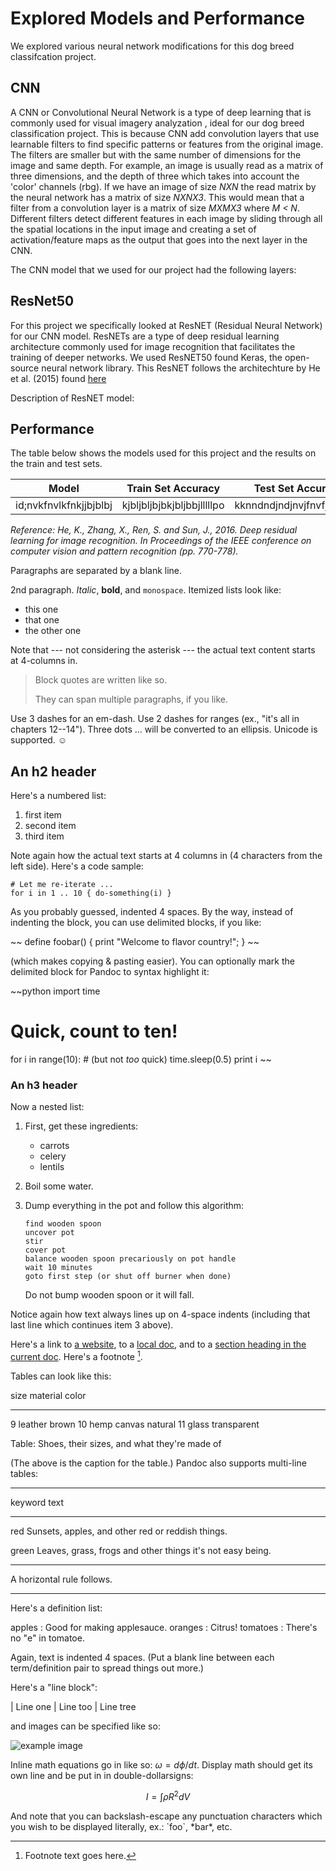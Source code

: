 Explored Models and Performance
=============================
We explored various neural network modifications for this dog breed classifcation project. 


CNN 
--------
A CNN or Convolutional Neural Network is a type of deep learning that is commonly used for visual imagery analyzation , ideal for our dog breed classification project. This is because CNN add convolution layers that use learnable filters to find specific patterns or features from the original image. The filters are smaller but with the same number of dimensions for the image and same depth.  For example, an image is usually read as a matrix of three dimensions, and the depth of three which takes into account the 'color' channels (rbg). If we have an image of size *NXN* the read matrix by the neural network has a matrix of size *NXNX3*. This would mean that a filter from a convolution layer is a matrix of size *MXMX3* where *M < N*. Different filters detect different features in each image by sliding through all the spatial locations in the input image and creating a set of activation/feature maps as the output that goes into the next layer in the CNN. 

The CNN model that we used for our project had the following layers: 





ResNet50
----------
For this project we specifically looked at ResNET (Residual Neural Network) for our CNN model. ResNETs are a type of deep residual learning architecture commonly used for image recognition that facilitates the training of deeper networks. We used ResNET50 found Keras, the open-source neural network library. This ResNET follows the architechture by He et al. (2015) found [here](https://arxiv.org/abs/1512.03385)


Description of ResNET model: 






Performance
--------

The table below shows the models used for this project and the results on the train and test sets. 

|**Model**           |**Train Set Accuracy** |**Test Set Accuracy**|
|--------------------|-----------------------|---------------------|
|id;nvkfnvlkfnkjjbjblbj  |    kjbljbljbjbkjbljbbjlllllpo |  kknndndjndjnvjfnvfjnvfjnvfj|



*Reference:
He, K., Zhang, X., Ren, S. and Sun, J., 2016. Deep residual learning for image recognition. In Proceedings of the IEEE conference on computer vision and pattern recognition (pp. 770-778).*







Paragraphs are separated by a blank line.

2nd paragraph. *Italic*, **bold**, and `monospace`. Itemized lists
look like:

  * this one
  * that one
  * the other one

Note that --- not considering the asterisk --- the actual text
content starts at 4-columns in.

> Block quotes are
> written like so.
>
> They can span multiple paragraphs,
> if you like.

Use 3 dashes for an em-dash. Use 2 dashes for ranges (ex., "it's all
in chapters 12--14"). Three dots ... will be converted to an ellipsis.
Unicode is supported. ☺



An h2 header
------------

Here's a numbered list:

 1. first item
 2. second item
 3. third item

Note again how the actual text starts at 4 columns in (4 characters
from the left side). Here's a code sample:

    # Let me re-iterate ...
    for i in 1 .. 10 { do-something(i) }

As you probably guessed, indented 4 spaces. By the way, instead of
indenting the block, you can use delimited blocks, if you like:

~~
define foobar() {
    print "Welcome to flavor country!";
}
~~

(which makes copying & pasting easier). You can optionally mark the
delimited block for Pandoc to syntax highlight it:

~~python
import time
# Quick, count to ten!
for i in range(10):
    # (but not *too* quick)
    time.sleep(0.5)
    print i
~~



### An h3 header ###

Now a nested list:

 1. First, get these ingredients:

      * carrots
      * celery
      * lentils

 2. Boil some water.

 3. Dump everything in the pot and follow
    this algorithm:

        find wooden spoon
        uncover pot
        stir
        cover pot
        balance wooden spoon precariously on pot handle
        wait 10 minutes
        goto first step (or shut off burner when done)

    Do not bump wooden spoon or it will fall.

Notice again how text always lines up on 4-space indents (including
that last line which continues item 3 above).

Here's a link to [a website](http://foo.bar), to a [local
doc](local-doc.html), and to a [section heading in the current
doc](#an-h2-header). Here's a footnote [^1].

[^1]: Footnote text goes here.

Tables can look like this:

size  material      color
----  ------------  ------------
9     leather       brown
10    hemp canvas   natural
11    glass         transparent

Table: Shoes, their sizes, and what they're made of

(The above is the caption for the table.) Pandoc also supports
multi-line tables:

--------  -----------------------
keyword   text
--------  -----------------------
red       Sunsets, apples, and
          other red or reddish
          things.

green     Leaves, grass, frogs
          and other things it's
          not easy being.
--------  -----------------------

A horizontal rule follows.

***

Here's a definition list:

apples
  : Good for making applesauce.
oranges
  : Citrus!
tomatoes
  : There's no "e" in tomatoe.

Again, text is indented 4 spaces. (Put a blank line between each
term/definition pair to spread things out more.)

Here's a "line block":

| Line one
|   Line too
| Line tree

and images can be specified like so:

![example image](example-image.jpg "An exemplary image")

Inline math equations go in like so: $\omega = d\phi / dt$. Display
math should get its own line and be put in in double-dollarsigns:

$$I = \int \rho R^{2} dV$$

And note that you can backslash-escape any punctuation characters
which you wish to be displayed literally, ex.: \`foo\`, \*bar\*, etc.
